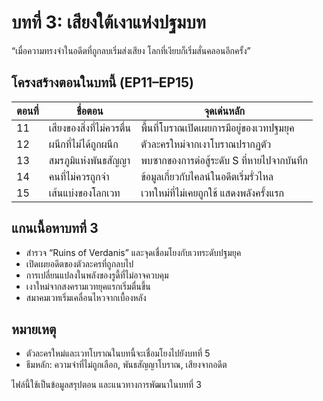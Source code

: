 # บทที่ 3: เสียงใต้เงาแห่งปฐมบท

“เมื่อความทรงจำในอดีตที่ถูกลบเริ่มส่งเสียง โลกที่เงียบก็เริ่มสั่นคลอนอีกครั้ง”

## โครงสร้างตอนในบทนี้ (EP11–EP15)

| ตอนที่ | ชื่อตอน                          | จุดเด่นหลัก                                   |
|--------|-----------------------------------|------------------------------------------------|
| 11     | เสียงของสิ่งที่ไม่ควรตื่น         | พื้นที่โบราณเปิดเผยการมีอยู่ของเวทปฐมยุค     |
| 12     | ผนึกที่ไม่ได้ถูกผนึก              | ตัวละครใหม่จากเงาโบราณปรากฏตัว                |
| 13     | สมรภูมิแห่งพันธสัญญา             | พบซากของการต่อสู้ระดับ S ที่หายไปจากบันทึก     |
| 14     | คนที่ไม่ควรถูกจำ                 | ข้อมูลเกี่ยวกับไคลน์ในอดีตเริ่มรั่วไหล         |
| 15     | เส้นแบ่งของโลกเวท                | เวทใหม่ที่ไม่เคยถูกใช้ แสดงพลังครั้งแรก        |

## แกนเนื้อหาบทที่ 3
- สำรวจ “Ruins of Verdanis” และจุดเชื่อมโยงกับเวทระดับปฐมยุค
- เปิดเผยอดีตของตัวละครที่ถูกลบไป
- การเปลี่ยนแปลงในพลังของรูดี้ที่ไม่อาจควบคุม
- เงาใหม่จากสงครามเวทยุคแรกเริ่มตื่นขึ้น
- สมาคมเวทเริ่มเคลื่อนไหวจากเบื้องหลัง

## หมายเหตุ
- ตัวละครใหม่และเวทโบราณในบทนี้จะเชื่อมโยงไปยังบทที่ 5
- ธีมหลัก: ความจำที่ไม่ถูกเลือก, พันธสัญญาโบราณ, เสียงจากอดีต

ไฟล์นี้ใช้เป็นข้อมูลสรุปตอน และแนวทางการพัฒนาในบทที่ 3